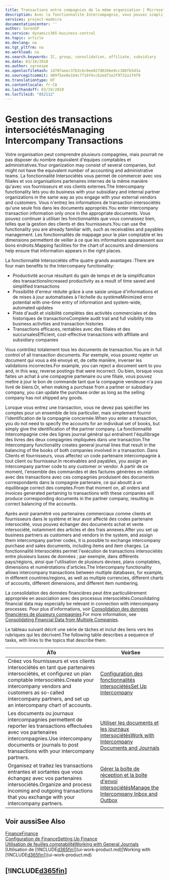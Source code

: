 ```yaml
---
title: Transactions entre compagnies de la même organisation | Microsoft Docs
description: Avec la fonctionnalité Intercompagnie, vous pouvez simplifier les transactions et processus commerciaux entre les compagnies de la même organisation.
services: project-madeira
documentationcenter: ''
author: SorenGP
ms.service: dynamics365-business-central
ms.topic: article
ms.devlang: na
ms.tgt_pltfrm: na
ms.workload: na
ms.search.keywords: IC, group, consolidation, affiliate, subsidiary
ms.date: 03/18/2018
ms.author: sgroespe
ms.openlocfilehash: 1d707aeec37b3c6c0ee027d0266e9cc386fb5d3a
ms.sourcegitcommit: d09f5ee0e164c7716f4ccb2ed71e2f9732a1f4f9
ms.translationtype: HT
ms.contentlocale: fr-CA
ms.lasthandoff: 03/19/2019
ms.locfileid: "852112"
---
```

# <a name="managing-intercompany-transactions"></a><span data-ttu-id="0d3bd-103">Gestion des transactions intersociétés</span><span class="sxs-lookup"><span data-stu-id="0d3bd-103">Managing Intercompany Transactions</span></span>
<span data-ttu-id="0d3bd-104">Votre organisation peut comprendre plusieurs compagnies, mais pourrait ne pas disposer du nombre équivalent d'équipes comptables et administratives.</span><span class="sxs-lookup"><span data-stu-id="0d3bd-104">Your organization may consist of several companies, but might not have the equivalent number of accounting and administrative teams.</span></span> <span data-ttu-id="0d3bd-105">La fonctionnalité Intersociétés vous permet de commercer avec vos filiales et vos organisations partenaires internes de la même manière qu'avec vos fournisseurs et vos clients externes.</span><span class="sxs-lookup"><span data-stu-id="0d3bd-105">The Intercompany functionality lets you do business with your subsidiary and internal partner organizations in the same way as you engage with your external vendors and customers.</span></span> <span data-ttu-id="0d3bd-106">Vous n'entrez les informations de transaction intersociétés qu'une seule fois dans les documents appropriés.</span><span class="sxs-lookup"><span data-stu-id="0d3bd-106">You enter intercompany transaction information only once in the appropriate documents.</span></span> <span data-ttu-id="0d3bd-107">Vous pouvez continuer à utiliser les fonctionnalités que vous connaissez bien, telles que la gestion des clients et des fournisseurs.</span><span class="sxs-lookup"><span data-stu-id="0d3bd-107">You can use the functionality you are already familiar with, such as receivables and payables management.</span></span> <span data-ttu-id="0d3bd-108">Les fonctionnalités de mappage pour le plan comptable et les dimensions permettent de veiller à ce que les informations apparaissent aux bons endroits.</span><span class="sxs-lookup"><span data-stu-id="0d3bd-108">Mapping facilities for the chart of accounts and dimensions help ensure that information appears in the right places.</span></span>  

<span data-ttu-id="0d3bd-109">La fonctionnalité Intersociétés offre quatre grands avantages :</span><span class="sxs-lookup"><span data-stu-id="0d3bd-109">There are four main benefits to the Intercompany functionality:</span></span>  

- <span data-ttu-id="0d3bd-110">Productivité accrue résultant du gain de temps et de la simplification des transactions</span><span class="sxs-lookup"><span data-stu-id="0d3bd-110">Increased productivity as a result of time saved and simplified transactions</span></span>  
- <span data-ttu-id="0d3bd-111">Possibilité d'erreur réduite grâce à une saisie unique d'informations et de mises à jour automatisées à l'échelle du système</span><span class="sxs-lookup"><span data-stu-id="0d3bd-111">Minimized error potential with one-time entry of information and system-wide, automated updates</span></span>  
- <span data-ttu-id="0d3bd-112">Piste d'audit et visibilité complètes des activités commerciales et des historiques de transactions</span><span class="sxs-lookup"><span data-stu-id="0d3bd-112">Complete audit trail and full visibility into business activities and transaction histories</span></span>  
- <span data-ttu-id="0d3bd-113">Transactions efficaces, rentables avec des filiales et des succursales</span><span class="sxs-lookup"><span data-stu-id="0d3bd-113">Efficient, cost-effective transactions with affiliate and subsidiary companies</span></span>  

<span data-ttu-id="0d3bd-114">Vous contrôlez totalement tous les documents de transaction.</span><span class="sxs-lookup"><span data-stu-id="0d3bd-114">You are in full control of all transaction documents.</span></span> <span data-ttu-id="0d3bd-115">Par exemple, vous pouvez rejeter un document qui vous a été envoyé et, de cette manière, inverser les validations incorrectes.</span><span class="sxs-lookup"><span data-stu-id="0d3bd-115">For example, you can reject a document sent to you and, in this way, reverse postings that were incorrect.</span></span> <span data-ttu-id="0d3bd-116">Ou bien, lorsque vous faites un achat à une compagnie partenaire ou une filiale, vous pouvez mettre à jour le bon de commande tant que la compagnie vendeuse n'a pas livré de biens.</span><span class="sxs-lookup"><span data-stu-id="0d3bd-116">Or, when making a purchase from a partner or subsidiary company, you can update the purchase order as long as the selling company has not shipped any goods.</span></span>  

<span data-ttu-id="0d3bd-117">Lorsque vous entrez une transaction, vous ne devez pas spécifier les comptes pour un ensemble de lois particulier, mais simplement fournir l'identification de la compagnie concernée.</span><span class="sxs-lookup"><span data-stu-id="0d3bd-117">When you enter a transaction, you do not need to specify the accounts for an individual set of books, but simply give the identification of the partner company.</span></span> <span data-ttu-id="0d3bd-118">La fonctionnalité Intercompagnie crée des lignes journal général qui entraînent l'équilibrage des livres des deux compagnies impliquées dans une transaction.</span><span class="sxs-lookup"><span data-stu-id="0d3bd-118">The Intercompany functionality creates general journal lines that result in the balancing of the books of both companies involved in a transaction.</span></span> <span data-ttu-id="0d3bd-119">Dans Clients et fournisseurs, vous affectez un code partenaire intercompagnie à tout client ou fournisseur.</span><span class="sxs-lookup"><span data-stu-id="0d3bd-119">In receivables and payables, you assign an intercompany partner code to any customer or vendor.</span></span> <span data-ttu-id="0d3bd-120">À partir de ce moment, l'ensemble des commandes et des factures générées en relation avec des transactions avec ces compagnies produisent des documents correspondants dans la compagnie partenaire, ce qui aboutit à un équilibrage correct des comptes.</span><span class="sxs-lookup"><span data-stu-id="0d3bd-120">From that moment on, all orders and invoices generated pertaining to transactions with these companies will produce corresponding documents in the partner company, resulting in correct balancing of the accounts.</span></span>  

 <span data-ttu-id="0d3bd-121">Après avoir paramétré vos partenaires commerciaux comme clients et fournisseurs dans le système et leur avoir affecté des codes partenaire intersociété, vous pouvez échanger des documents achat et vente intersociété, notamment des articles et des frais annexes.</span><span class="sxs-lookup"><span data-stu-id="0d3bd-121">After you set up business partners as customers and vendors in the system, and assign them intercompany partner codes, it is possible to exchange intercompany purchase and sales documents, including items and item charges.</span></span> <span data-ttu-id="0d3bd-122">La fonctionnalité Intersociétés permet l'exécution de transactions intersociétés entre plusieurs bases de données ; par exemple, dans différents pays/régions, ainsi que l'utilisation de plusieurs devises, plans comptables, dimensions et numérotations d'articles.</span><span class="sxs-lookup"><span data-stu-id="0d3bd-122">The Intercompany functionality allows intercompany transactions between multiple databases, for example, in different countries/regions, as well as multiple currencies, different charts of accounts, different dimensions, and different item numbering.</span></span>  

<span data-ttu-id="0d3bd-123">La consolidation des données financières peut être particulièrement appropriée en association avec des processus intersociétés.</span><span class="sxs-lookup"><span data-stu-id="0d3bd-123">Consolidating financial data may especially be relevant in connection with intercompany processes.</span></span> <span data-ttu-id="0d3bd-124">Pour plus d'informations, voir [Consolidation des données financières de plusieurs compagnies](finance-consolidated-company-reporting.md).</span><span class="sxs-lookup"><span data-stu-id="0d3bd-124">For more information, see [Consolidating Financial Data from Multiple Companies](finance-consolidated-company-reporting.md).</span></span>

<span data-ttu-id="0d3bd-125">Le tableau suivant décrit une série de tâches et inclut des liens vers les rubriques qui les décrivent.</span><span class="sxs-lookup"><span data-stu-id="0d3bd-125">The following table describes a sequence of tasks, with links to the topics that describe them.</span></span>

 |<span data-ttu-id="0d3bd-126">À</span><span class="sxs-lookup"><span data-stu-id="0d3bd-126">To</span></span> |<span data-ttu-id="0d3bd-127">Voir</span><span class="sxs-lookup"><span data-stu-id="0d3bd-127">See</span></span>|
 |---|---|
 |<span data-ttu-id="0d3bd-128">Créez vos fournisseurs et vos clients intersociétés en tant que partenaires intersociétés, et configurez un plan comptable intersociétés.</span><span class="sxs-lookup"><span data-stu-id="0d3bd-128">Create your intercompany vendors and customers as so-called intercompany partners, and set up an intercompany chart of accounts.</span></span>|[<span data-ttu-id="0d3bd-129">Configuration des fonctionnalités intersociétés</span><span class="sxs-lookup"><span data-stu-id="0d3bd-129">Set Up Intercompany</span></span>](intercompany-how-setup.md)|
 |<span data-ttu-id="0d3bd-130">Les documents ou journaux intercompagnies permettent de reporter les transactions effectuées avec vos partenaires intercompagnies.</span><span class="sxs-lookup"><span data-stu-id="0d3bd-130">Use intercompany documents or journals to post transactions with your intercompany partners.</span></span>|[<span data-ttu-id="0d3bd-131">Utiliser les documents et les journaux intersociétés</span><span class="sxs-lookup"><span data-stu-id="0d3bd-131">Work with Intercompany Documents and Journals</span></span>](intercompany-how-work-documents-journals.md)|
 |<span data-ttu-id="0d3bd-132">Organisez et traitez les transactions entrantes et sortantes que vous échangez avec vos partenaires intersociétés.</span><span class="sxs-lookup"><span data-stu-id="0d3bd-132">Organize and process incoming and outgoing transactions that you exchange with your intercompany partners.</span></span>|[<span data-ttu-id="0d3bd-133">Gérer la boîte de réception et la boîte d'envoi intersociétés</span><span class="sxs-lookup"><span data-stu-id="0d3bd-133">Manage the Intercompany Inbox and Outbox</span></span>](intercompany-how-manage-intercompany-inbox.md)|

## <a name="see-also"></a><span data-ttu-id="0d3bd-134">Voir aussi</span><span class="sxs-lookup"><span data-stu-id="0d3bd-134">See Also</span></span>
[<span data-ttu-id="0d3bd-135">Finance</span><span class="sxs-lookup"><span data-stu-id="0d3bd-135">Finance</span></span>](finance.md)  
[<span data-ttu-id="0d3bd-136">Configuration de Finance</span><span class="sxs-lookup"><span data-stu-id="0d3bd-136">Setting Up Finance</span></span>](finance-setup-finance.md)  
[<span data-ttu-id="0d3bd-137">Utilisation de feuilles comptabilité</span><span class="sxs-lookup"><span data-stu-id="0d3bd-137">Working with General Journals</span></span>](ui-work-general-journals.md)  
<span data-ttu-id="0d3bd-138">[Utilisation de [!INCLUDE[d365fin](includes/d365fin_md.md)]](ui-work-product.md)</span><span class="sxs-lookup"><span data-stu-id="0d3bd-138">[Working with [!INCLUDE[d365fin](includes/d365fin_md.md)]](ui-work-product.md)</span></span>

## [!INCLUDE[d365fin](includes/free_trial_md.md)]  
